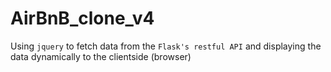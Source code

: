 # AirBnB_clone_v4

Using `jquery` to fetch data from the `Flask's restful API` and displaying the data dynamically to the clientside (browser)
